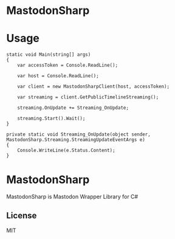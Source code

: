 # MastodonSharp

# Usage
```
static void Main(string[] args)
{
    var accessToken = Console.ReadLine();

    var host = Console.ReadLine();

    var client = new MastodonSharpClient(host, accessToken);

    var streaming = client.GetPublicTimelineStreaming();

    streaming.OnUpdate += Streaming_OnUpdate;

    streaming.Start().Wait();
}

private static void Streaming_OnUpdate(object sender, MastodonSharp.Streaming.StreamingUpdateEventArgs e)
{
    Console.WriteLine(e.Status.Content);
}
```

# MastodonSharp
MastodonSharp is Mastodon Wrapper Library for C#

## License
MIT
